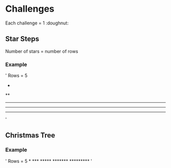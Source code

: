 <h1>Challenges</h1>
Each challenge = 1 :doughnut:
<h2>Star Steps</h2>
Number of stars = number of rows 

<h3>Example</h3>
'
Rows = 5

*
**
***
****
*****
'
<h2>Christmas Tree</h2>

<h3>Example</h3>
'
Rows = 5
     *
    ***
   *****
  *******
 *********
'
